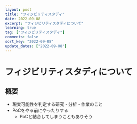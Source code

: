 ```yaml
---
layout: post
title: "フィジビリティスタディ"
date: 2022-09-08
excerpt: "フィジビリティスタディについて"
learning: true
tag: ["フィジビリティスタディ"]
comments: false
sort_key: "2022-09-08"
update_dates: ["2022-09-08"]
---
```


# フィジビリティスタディについて

## 概要
 - 現実可能性を判定する研究・分析・作業のこと
 - PoCをやる前にやったりする
   - PoCと結合してしまうこともありそう
